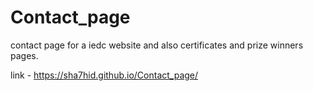 # Contact_page
contact page for a iedc website and also certificates and prize winners pages.

link - https://sha7hid.github.io/Contact_page/
